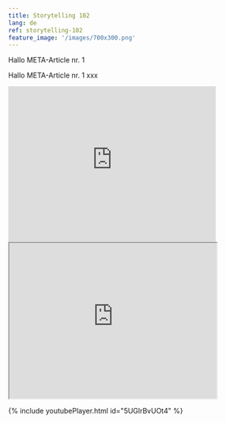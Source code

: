 ```yaml
---
title: Storytelling 102
lang: de
ref: storytelling-102
feature_image: '/images/700x300.png'
---
```


Hallo META-Article nr. 1


Hallo META-Article nr. 1
xxx

<iframe width="420" height="315" src="http://www.youtube.com/embed/5UGlrBvUOt4" frameborder="0" -allowfullscreen></iframe>

<iframe class="youtube-player" width="420" height="315" src="http://www.youtube.com/embed/5UGlrBvUOt4"></iframe>


{% include youtubePlayer.html id="5UGlrBvUOt4" %}

